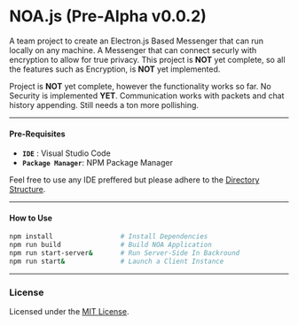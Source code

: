 # NOA.js (Pre-Alpha v0.0.2)

A team project to create an Electron.js Based Messenger that can run locally on any machine. A Messenger that can connect securly with encryption to allow for true privacy. This project is **NOT** yet complete, so all the features such as Encryption, is **NOT** yet implemented.

Project is **NOT** yet complete, however the functionality works so far. No Security is implemented **YET**. Communication works with packets and chat history appending. Still needs a ton more pollishing.

---
#### Pre-Requisites
- **`IDE`** : Visual Studio Code
- **`Package Manager`**: NPM Package Manager

Feel free to use any IDE preffered but please adhere to the [Directory Structure](docs/dir_structure.md).

---
#### How to Use
``` bash
npm install                 # Install Dependencies
npm run build               # Build NOA Application
npm run start-server&       # Run Server-Side In Backround
npm run start&              # Launch a Client Instance
```

---
### License
Licensed under the [MIT License](LICENSE).
